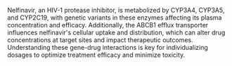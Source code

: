 Nelfinavir, an HIV-1 protease inhibitor, is metabolized by CYP3A4, CYP3A5, and CYP2C19, with genetic variants in these enzymes affecting its plasma concentration and efficacy. Additionally, the ABCB1 efflux transporter influences nelfinavir's cellular uptake and distribution, which can alter drug concentrations at target sites and impact therapeutic outcomes. Understanding these gene-drug interactions is key for individualizing dosages to optimize treatment efficacy and minimize toxicity.
